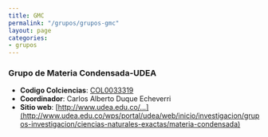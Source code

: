 ```yaml
---
title: GMC
permalink: "/grupos/grupos-gmc"
layout: page
categories:
- grupos
---
```


### Grupo de Materia Condensada-UDEA 
* __Codigo Colciencias__: [COL0033319](http://scienti.colciencias.gov.co:8085/gruplac/jsp/visualiza/visualizagr.jsp?nro=00000000001544)
* __Coordinador__: Carlos Alberto Duque Echeverri
* __Sitio web__: [http://www.udea.edu.co/...](http://www.udea.edu.co/wps/portal/udea/web/inicio/investigacion/grupos-investigacion/ciencias-naturales-exactas/materia-condensada)
